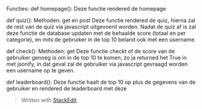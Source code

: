 Functies:
def homepage():
Deze functie rendered de homepage

def quiz():
Methoden: get en post
Deze functie rendered de quiz, hierna zal de rest van de quiz via javascript uitgevoerd worden. Nadat de quiz af is zal deze functie de database updaten met de behaalde score (totaal en per categorie), en mits de gebruiker in de top 10 beland ook met een username. 

def check():
Methoden: get
Deze functie checkt of de score van de gebruiker genoeg is om in de top 10 te komen, zo ja returned het True in met jsonify, in dat geval zal de gebruiker via javascript gevraagd worden een username op te geven.

def leaderboard():
Deze functie haalt de top 10 op plus de gegevens van de gebruiker en rendered de leaderboard met deze 


> Written with [StackEdit](https://stackedit.io/).
<!--stackedit_data:
eyJoaXN0b3J5IjpbMjEyNzU3MzE0NywtMTUzMjQyMDA2OSwtMT
k1NTMxMDUxNV19
-->
